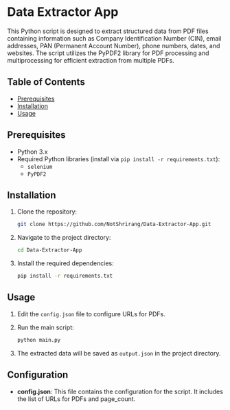 # Data Extractor App

This Python script is designed to extract structured data from PDF files containing information such as Company Identification Number (CIN), email addresses, PAN (Permanent Account Number), phone numbers, dates, and websites. The script utilizes the PyPDF2 library for PDF processing and multiprocessing for efficient extraction from multiple PDFs.

## Table of Contents

- [Prerequisites](#prerequisites)
- [Installation](#installation)
- [Usage](#usage)

## Prerequisites

- Python 3.x
- Required Python libraries (install via `pip install -r requirements.txt`):
  - `selenium`
  - `PyPDF2`

## Installation

1. Clone the repository:

   ```bash
   git clone https://github.com/NotShrirang/Data-Extractor-App.git
   ```

2. Navigate to the project directory:

   ```bash
   cd Data-Extractor-App
   ```

3. Install the required dependencies:

   ```bash
   pip install -r requirements.txt
   ```

## Usage

1. Edit the `config.json` file to configure URLs for PDFs.

2. Run the main script:

   ```bash
   python main.py
   ```

3. The extracted data will be saved as `output.json` in the project directory.

## Configuration

- **config.json**: This file contains the configuration for the script. It includes the list of URLs for PDFs and page_count.

